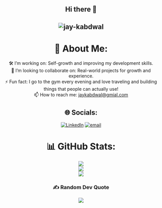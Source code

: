 <div align="center">

## Hi there 👋

## <img src="https://komarev.com/ghpvc/?username=jay-kabdwal&label=visitor%20Count&color=0e75b6&style=flat" alt="jay-kabdwal" />

# 💫 About Me:
🛠️ I’m working on: Self-growth and improving my development skills.
<br>👯 I’m looking to collaborate on: Real-world projects for growth and experience.
<br>⚡ Fun fact: I go to the gym every evening and love traveling and building things that people can actually use!
<br>📫 How to reach me: jaykabdwal@gmial.com

## 🌐 Socials:
[![LinkedIn](https://img.shields.io/badge/LinkedIn-%230077B5.svg?logo=linkedin&logoColor=white)](https://linkedin.com/in/https://www.linkedin.com/in/jay-kabdwal-7a2258252/) [![email](https://img.shields.io/badge/Email-D14836?logo=gmail&logoColor=white)](mailto:jaykabdwal@gmail.com) 
# 📊 GitHub Stats:
![](https://github-readme-stats.vercel.app/api?username=Jay-kabdwal&theme=dark&hide_border=false&include_all_commits=true&count_private=true)<br/>
![](https://nirzak-streak-stats.vercel.app/?user=Jay-kabdwal&theme=dark&hide_border=false)<br/>
![](https://github-readme-stats.vercel.app/api/top-langs/?username=Jay-kabdwal&theme=dark&hide_border=false&include_all_commits=true&count_private=true&layout=compact)

### ✍️ Random Dev Quote
![](https://quotes-github-readme.vercel.app/api?type=horizontal&theme=dark)

</div>
